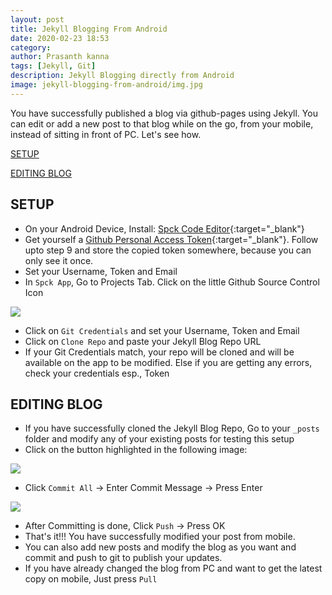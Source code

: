 ```yaml
---
layout: post
title: Jekyll Blogging From Android
date: 2020-02-23 18:53
category: 
author: Prasanth kanna
tags: [Jekyll, Git]
description: Jekyll Blogging directly from Android
image: jekyll-blogging-from-android/img.jpg
---
```


You have successfully published a blog via github-pages using Jekyll. You can edit or add a new post to that blog while on the go, from your mobile, instead of sitting in front of PC. Let's see how.

[SETUP](#setup)

[EDITING BLOG](#editing-blog)

## SETUP

* On your Android Device, Install: [Spck Code Editor](https://play.google.com/store/apps/details?id=io.spck&hl=en_IN){:target="_blank"}
* Get yourself a [Github Personal Access Token](https://help.github.com/en/github/authenticating-to-github/creating-a-personal-access-token-for-the-command-line#creating-a-token){:target="_blank"}. Follow upto step 9 and store the copied token somewhere, because you can only see it once.
* Set your Username, Token and Email
* In `Spck App`, Go to Projects Tab. Click on the little Github Source Control Icon

![]({{site.baseurl}}/img/jekyll-blogging-from-android/spck_git.jpg)

* Click on `Git Credentials` and set your Username, Token and Email
* Click on `Clone Repo` and paste your Jekyll Blog Repo URL
* If your Git Credentials match, your repo will be cloned and will be available on the app to be modified. Else if you are getting any errors, check your credentials esp., Token

## EDITING BLOG

* If you have successfully cloned the Jekyll Blog Repo, Go to your `_posts` folder and modify any of your existing posts for testing this setup
* Click on the button highlighted in the following image:

![]({{site.baseurl}}/img/jekyll-blogging-from-android/spck_git_commit_push1.jpg)

* Click `Commit All` -> Enter Commit Message -> Press Enter
  
![]({{site.baseurl}}/img/jekyll-blogging-from-android/spck_git_commit_push2.jpg)

* After Committing is done, Click `Push` -> Press OK
* That's it!!! You have successfully modified your post from mobile.
* You can also add new posts and modify the blog as you want and commit and push to git to publish your updates.
* If you have already changed the blog from PC and want to get the latest copy on mobile, Just press `Pull`
